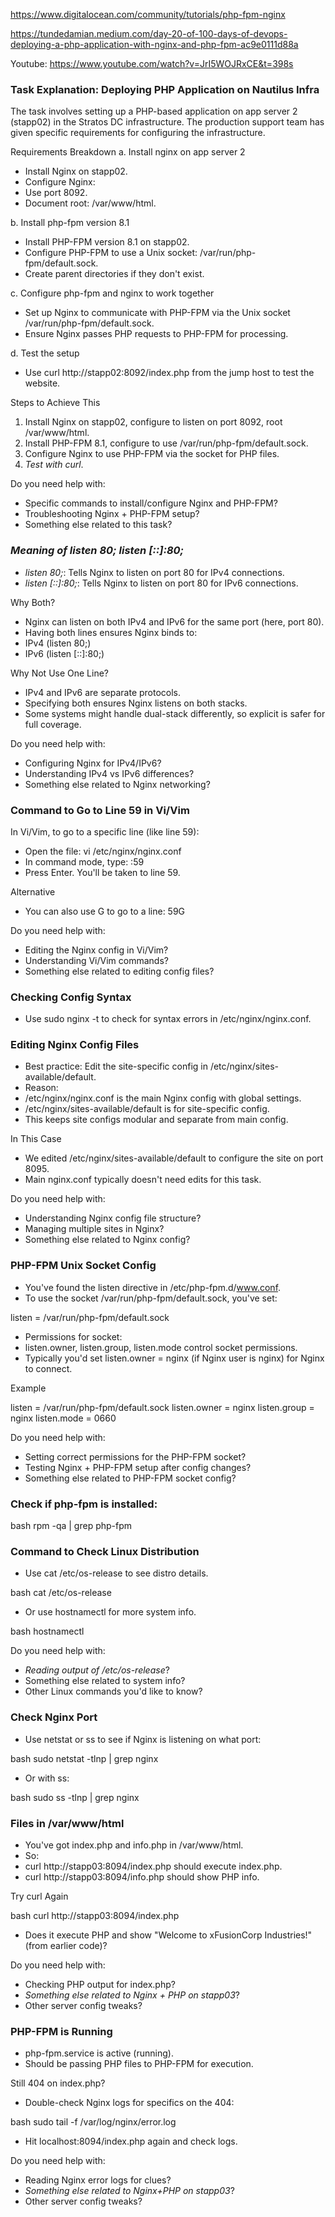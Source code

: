 https://www.digitalocean.com/community/tutorials/php-fpm-nginx

https://tundedamian.medium.com/day-20-of-100-days-of-devops-deploying-a-php-application-with-nginx-and-php-fpm-ac9e0111d88a

Youtube: https://www.youtube.com/watch?v=JrI5WOJRxCE&t=398s



### Task Explanation: Deploying PHP Application on Nautilus Infra
The task involves setting up a PHP-based application on app server 2 (stapp02) in the Stratos DC infrastructure. The production support team has given specific requirements for configuring the infrastructure.

Requirements Breakdown
a. Install nginx on app server 2
- Install Nginx on stapp02.
- Configure Nginx:
- Use port 8092.
- Document root: /var/www/html.

b. Install php-fpm version 8.1
- Install PHP-FPM version 8.1 on stapp02.
- Configure PHP-FPM to use a Unix socket: /var/run/php-fpm/default.sock.
- Create parent directories if they don't exist.

c. Configure php-fpm and nginx to work together
- Set up Nginx to communicate with PHP-FPM via the Unix socket /var/run/php-fpm/default.sock.
- Ensure Nginx passes PHP requests to PHP-FPM for processing.

d. Test the setup
- Use curl http://stapp02:8092/index.php from the jump host to test the website.

Steps to Achieve This
1. Install Nginx on stapp02, configure to listen on port 8092, root /var/www/html.
2. Install PHP-FPM 8.1, configure to use /var/run/php-fpm/default.sock.
3. Configure Nginx to use PHP-FPM via the socket for PHP files.
4. *Test with curl*.

Do you need help with:
- Specific commands to install/configure Nginx and PHP-FPM?
- Troubleshooting Nginx + PHP-FPM setup?
- Something else related to this task?

### *Meaning of listen 80; listen [::]:80;*
- *listen 80;*: Tells Nginx to listen on port 80 for IPv4 connections.
- *listen [::]:80;*: Tells Nginx to listen on port 80 for IPv6 connections.

Why Both?
- Nginx can listen on both IPv4 and IPv6 for the same port (here, port 80).
- Having both lines ensures Nginx binds to:
- IPv4 (listen 80;)
- IPv6 (listen [::]:80;)

Why Not Use One Line?
- IPv4 and IPv6 are separate protocols.
- Specifying both ensures Nginx listens on both stacks.
- Some systems might handle dual-stack differently, so explicit is safer for full coverage.

Do you need help with:
- Configuring Nginx for IPv4/IPv6?
- Understanding IPv4 vs IPv6 differences?
- Something else related to Nginx networking?

### Command to Go to Line 59 in Vi/Vim
In Vi/Vim, to go to a specific line (like line 59):
- Open the file: vi /etc/nginx/nginx.conf
- In command mode, type: :59
- Press Enter. You'll be taken to line 59.

Alternative
- You can also use G to go to a line: 59G

Do you need help with:
- Editing the Nginx config in Vi/Vim?
- Understanding Vi/Vim commands?
- Something else related to editing config files?

### Checking Config Syntax
- Use sudo nginx -t to check for syntax errors in /etc/nginx/nginx.conf.

### Editing Nginx Config Files
- Best practice: Edit the site-specific config in /etc/nginx/sites-available/default.
- Reason:
- /etc/nginx/nginx.conf is the main Nginx config with global settings.
- /etc/nginx/sites-available/default is for site-specific config.
- This keeps site configs modular and separate from main config.

In This Case
- We edited /etc/nginx/sites-available/default to configure the site on port 8095.
- Main nginx.conf typically doesn't need edits for this task.

Do you need help with:
- Understanding Nginx config file structure?
- Managing multiple sites in Nginx?
- Something else related to Nginx config?

### PHP-FPM Unix Socket Config
- You've found the listen directive in /etc/php-fpm.d/www.conf.
- To use the socket /var/run/php-fpm/default.sock, you've set:

listen = /var/run/php-fpm/default.sock

- Permissions for socket:
- listen.owner, listen.group, listen.mode control socket permissions.
- Typically you'd set listen.owner = nginx (if Nginx user is nginx) for Nginx to connect.

Example

listen = /var/run/php-fpm/default.sock
listen.owner = nginx
listen.group = nginx
listen.mode = 0660


Do you need help with:
- Setting correct permissions for the PHP-FPM socket?
- Testing Nginx + PHP-FPM setup after config changes?
- Something else related to PHP-FPM socket config?


### Check if php-fpm is installed:

bash
rpm -qa | grep php-fpm

### Command to Check Linux Distribution
- Use cat /etc/os-release to see distro details.

bash
cat /etc/os-release

- Or use hostnamectl for more system info.

bash
hostnamectl


Do you need help with:
- *Reading output of /etc/os-release*?
- Something else related to system info?
- Other Linux commands you'd like to know?


### Check Nginx Port
- Use netstat or ss to see if Nginx is listening on what port:

bash
sudo netstat -tlnp | grep nginx

- Or with ss:

bash
sudo ss -tlnp | grep nginx


### Files in /var/www/html
- You've got index.php and info.php in /var/www/html.
- So:
- curl http://stapp03:8094/index.php should execute index.php.
- curl http://stapp03:8094/info.php should show PHP info.

Try curl Again

bash
curl http://stapp03:8094/index.php

- Does it execute PHP and show "Welcome to xFusionCorp Industries!" (from earlier code)?

Do you need help with:
- Checking PHP output for index.php?
- *Something else related to Nginx + PHP on stapp03*?
- Other server config tweaks?

### PHP-FPM is Running
- php-fpm.service is active (running).
- Should be passing PHP files to PHP-FPM for execution.

Still 404 on index.php?
- Double-check Nginx logs for specifics on the 404:

bash
sudo tail -f /var/log/nginx/error.log

- Hit localhost:8094/index.php again and check logs.

Do you need help with:
- Reading Nginx error logs for clues?
- *Something else related to Nginx+PHP on stapp03*?
- Other server config tweaks?



